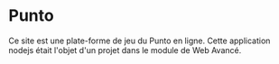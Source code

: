 # Punto

Ce site est une plate-forme de jeu du Punto en ligne.
Cette application nodejs était l'objet d'un projet dans le module de Web Avancé.

